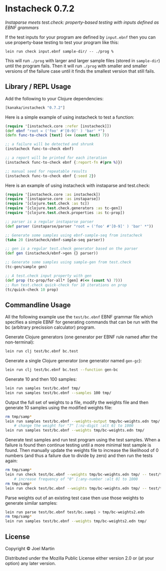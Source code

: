 # Instacheck 0.7.2

*Instaparse meets test.check: property-based testing with inputs defined as EBNF grammars*

If the test inputs for your program are defined by `input.ebnf` then
you can use property-base testing to test your program like this:

```
lein run check input.ebnf sample-dir/ -- ./prog %
```

This will run `./prog` with larger and larger sample files (stored in
`sample-dir`) until the program fails. Then it will run `./prog` with
smaller and smaller versions of the failure case until it finds the
smallest version that still fails.

## Library / REPL Usage

Add the following to your Clojure dependencies:

```clojure
[kanaka/instacheck "0.7.2"]
```

Here is a simple example of using instacheck to test a function:

```clojure
(require '[instacheck.core :refer [instacheck]])
(def ebnf "root = ('foo' #'[0-9]' ) 'bar' *")
(defn func-to-check [test] (<= (count test) 7))

;; a failure will be detected and shrunk
(instacheck func-to-check ebnf)

;; a report will be printed for each iteration
(instacheck func-to-check ebnf {:report-fn #(prn %)})

;; manual seed for repeatable results 
(instacheck func-to-check ebnf {:seed 2})
```

Here is an example of using instacheck with instaparse and test.check:

```clojure
(require '[instacheck.core :as instacheck])
(require '[instaparse.core :as instaparse])
(require '[clojure.test.check :as tc])
(require '[clojure.test.check.generators :as tc-gen])
(require '[clojure.test.check.properties :as tc-prop])

;; parser is a regular instaparse parser
(def parser (instaparse/parser "root = ('foo' #'[0-9]' ) 'bar' *"))

;; Generate some samples using ebnf-sample-seq from instacheck
(take 20 (instacheck/ebnf-sample-seq parser))

;; gen is a regular test.check generator based on the parser
(def gen (instacheck/ebnf->gen {} parser))

;; Generate some samples using sample-gen from test.check
(tc-gen/sample gen)

;; A test.check input property with gen
(def prop (tc-prop/for-all* [gen] #(<= (count %) 7)))
;; Run test.check quick-check for 10 iterations on prop
(tc/quick-check 10 prop)
```


## Commandline Usage

All the following example use the `test/bc.ebnf` EBNF grammar file
which specifies a simple EBNF for generating commands that can be run
with the bc (arbitrary precission calculator) program.

Generate Clojure generators (one generator per EBNF rule named after
the non-terminal):

```bash
lein run clj test/bc.ebnf bc.test
```

Generate a single Clojure generator (one generator named `gen-gc`):

```bash
lein run clj test/bc.ebnf bc.test --function gen-bc
```

Generate 10 and then 100 samples:

```bash
lein run samples test/bc.ebnf tmp/
lein run samples test/bc.ebnf --samples 100 tmp/
```

Output the full set of weights to a file, modify the weights file and
then generate 10 samples using the modified weights file:

```bash
rm tmp/samp*
lein run samples test/bc.ebnf --weights-output tmp/bc-weights.edn tmp/
    # change the weight for "7" [:nz-digit :alt 6] to 1000
lein run samples test/bc.ebnf --weights tmp/bc-weights.edn tmp/
```

Generate test samples and run test program using the test samples.
When a failure is found then continue testing until a more minimal
test sample is found. Then manually update the weights file to
increase the likelihood of 0 numbers (and thus a failure due to divide
by zero) and then run the tests again:

```bash
rm tmp/samp*
lein run check test/bc.ebnf --weights tmp/bc-weights.edn tmp/ -- test/testbc.sh -q %
    # increase frequency of "0" [:any-number :alt 0] to 1000
rm tmp/samp*
lein run check test/bc.ebnf --weights tmp/bc-weights.edn tmp/ -- test/testbc.sh -q %
```

Parse weights out of an existing test case then use those weights to
generate similar samples:

```bash
lein run parse test/bc.ebnf test/bc.samp1 > tmp/bc-weights2.edn
rm tmp/samp*
lein run samples test/bc.ebnf --weights tmp/bc-weights2.edn tmp/
```


## License

Copyright © Joel Martin

Distributed under the Mozilla Public License either version 2.0 or (at
your option) any later version.
